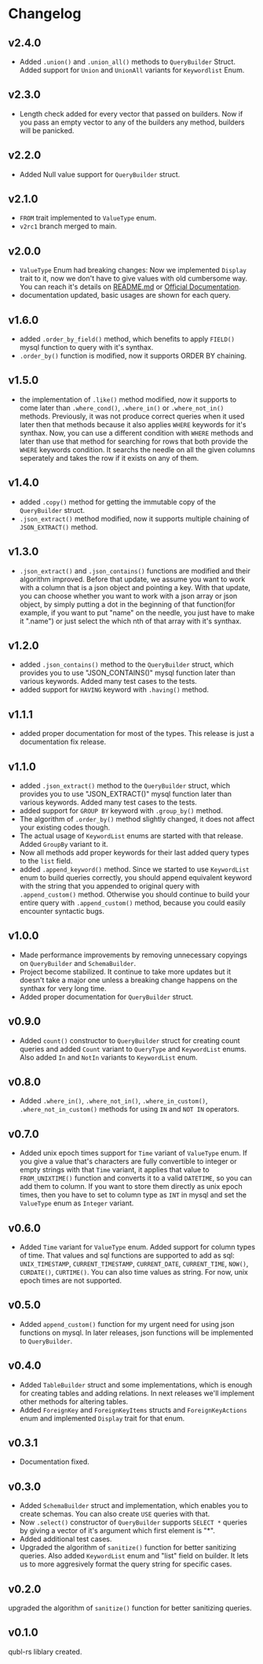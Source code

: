 # Changelog

## v2.4.0

- Added `.union()` and `.union_all()` methods to `QueryBuilder` Struct. Added support for `Union` and `UnionAll` variants for `Keywordlist` Enum.

## v2.3.0

- Length check added for every vector that passed on builders. Now if you pass an empty vector to any of the builders any method, builders will be panicked.

## v2.2.0

- Added Null value support for `QueryBuilder` struct.

## v2.1.0

- `FROM` trait implemented to `ValueType` enum.
- `v2rc1` branch merged to main.

## v2.0.0

- `ValueType` Enum had breaking changes: Now we implemented `Display` trait to it, now we don't have to give values with old cumbersome way. You can reach it's details on [README.md](https://github.com/Necoo33/qubl-rs) or [Official Documentation](https://docs.rs/qubl-rs/latest/qubl/).
- documentation updated, basic usages are shown for each query.

## v1.6.0

- added `.order_by_field()` method, which benefits to apply `FIELD()` mysql function to query with it's synthax.
- `.order_by()` function is modified, now it supports ORDER BY chaining.

## v1.5.0

- the implementation of `.like()` method modified, now it supports to come later than `.where_cond()`, `.where_in()` or `.where_not_in()` methods. Previously, it was not produce correct queries when it used later then that methods because it also applies `WHERE` keywords for it's synthax. Now, you can use a different condition with `WHERE` methods and later than use that method for searching for rows that both provide the `WHERE` keywords condition. It searchs the needle on all the given columns seperately and takes the row if it exists on any of them.

## v1.4.0

- added `.copy()` method for getting the immutable copy of the `QueryBuilder` struct.
- `.json_extract()` method modified, now it supports multiple chaining of `JSON_EXTRACT()` method.

## v1.3.0

- `.json_extract()` and `.json_contains()` functions are modified and their algorithm improved. Before that update, we assume you want to work with a column that is a json object and pointing a key. With that update, you can choose whether you want to work with a json array or json object, by simply putting a dot in the beginning of that function(for example, if you want to put "name" on the needle, you just have to make it ".name") or just select the which nth of that array with it's synthax.

## v1.2.0

- added `.json_contains()` method to the `QueryBuilder` struct, which provides you to use "JSON_CONTAINS()" mysql function later than various keywords. Added many test cases to the tests.
- added support for `HAVING` keyword with `.having()` method.

## v1.1.1

- added proper documentation for most of the types. This release is just a documentation fix release.

## v1.1.0

- added `.json_extract()` method to the `QueryBuilder` struct, which provides you to use "JSON_EXTRACT()" mysql function later than various keywords. Added many test cases to the tests.
- added support for `GROUP BY` keyword with `.group_by()` method.
- The algorithm of `.order_by()` method slightly changed, it does not affect your existing codes though.
- The actual usage of `KeywordList` enums are started with that release. Added `GroupBy` variant to it.
- Now all methods add proper keywords for their last added query types to the `list` field.
- added `.append_keyword()` method. Since we started to use `KeywordList` enum to build queries correctly, you should append equivalent keyword with the string that you appended to original query with `.append_custom()` method. Otherwise you should continue to build your entire query with `.append_custom()` method, because you could easily encounter syntactic bugs.

## v1.0.0

- Made performance improvements by removing unnecessary copyings on `QueryBuilder` and `SchemaBuilder`.
- Project become stabilized. It continue to take more updates but it doesn't take a major one unless a breaking change happens on the synthax for very long time.
- Added proper documentation for `QueryBuilder` struct.

## v0.9.0

- Added `count()` constructor to `QueryBuilder` struct for creating count queries and added `Count` variant to `QueryType` and `KeywordList` enums. Also added `In` and `NotIn` variants to `KeywordList` enum.

## v0.8.0

- Added `.where_in()`, `.where_not_in()`, `.where_in_custom()`, `.where_not_in_custom()` methods for using `IN` and `NOT IN` operators.

## v0.7.0

- Added unix epoch times support for `Time` variant of `ValueType` enum. If you give a value that's characters are fully convertible to integer or empty strings with that `Time` variant, it applies that value to `FROM_UNIXTIME()` function and converts it to a valid `DATETIME`, so you can add them to column. If you want to store them directly as unix epoch times, then you have to set to column type as `INT` in mysql and set the `ValueType` enum as `Integer` variant.

## v0.6.0

- Added `Time` variant for `ValueType` enum. Added support for column types of time. That values and sql functions are supported to add as sql: `UNIX_TIMESTAMP`, `CURRENT_TIMESTAMP`, `CURRENT_DATE`, `CURRENT_TIME`, `NOW()`, `CURDATE()`, `CURTIME()`. You can also time values as string. For now, unix epoch times are not supported.

## v0.5.0

- Added `append_custom()` function for my urgent need for using json functions on mysql. In later releases, json functions will be implemented to `QueryBuilder`.

## v0.4.0

- Added `TableBuilder` struct and some implementations, which is enough for creating tables and adding relations. In next releases we'll implement other methods for altering tables.
- Added `ForeignKey` and `ForeignKeyItems` structs and `ForeignKeyActions` enum and implemented `Display` trait for that enum.

## v0.3.1

- Documentation fixed.

## v0.3.0

- Added `SchemaBuilder` struct and implementation, which enables you to create schemas. You can also create `USE` queries with that.
- Now `.select()` constructor of `QueryBuilder` supports `SELECT *` queries by giving a vector of it's argument which first element is "*".
- Added additional test cases.
- Upgraded the algorithm of `sanitize()` function for better sanitizing queries. Also added `KeywordList` enum and "list" field on builder. It lets us to more aggresively format the query string for specific cases.

## v0.2.0

upgraded the algorithm of `sanitize()` function for better sanitizing queries.

## v0.1.0

qubl-rs liblary created.

